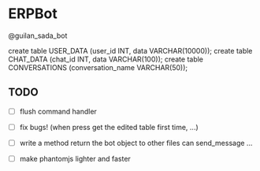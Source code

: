 # ERPBot
@guilan_sada_bot

create table USER_DATA (user_id INT, data VARCHAR(10000));
create table CHAT_DATA (chat_id INT, data VARCHAR(100));
create table CONVERSATIONS (conversation_name VARCHAR(50));

## TODO

- [ ] flush command handler
- [ ] fix bugs! (when press get the edited table first time, ...)
- [ ] write a method return the bot object to other files can send_message ...
- [ ] make phantomjs lighter and faster

